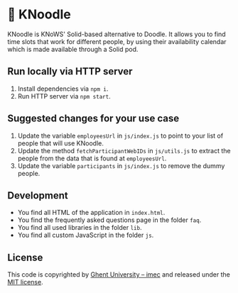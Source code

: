 # 🍜 KNoodle

KNoodle is KNoWS' Solid-based alternative to Doodle.
It allows you to find time slots that work for different people,
by using their availability calendar which is made available through a Solid pod.

## Run locally via HTTP server

1. Install dependencies via `npm i`.
2. Run HTTP server via `npm start`.

## Suggested changes for your use case

1. Update the variable `employeesUrl` in `js/index.js` to point to your list of people that will use KNoodle.
2. Update the method `fetchParticipantWebIDs` in `js/utils.js` to extract the people from the data that is found at `employeesUrl`.
3. Update the variable `participants` in `js/index.js` to remove the dummy people.

## Development

- You find all HTML of the application in `index.html`.
- You find the frequently asked questions page in the folder `faq`.
- You find all used libraries in the folder `lib`.
- You find all custom JavaScript in the folder `js`.

## License
This code is copyrighted by [Ghent University – imec](http://idlab.ugent.be/) and released under the [MIT license](http://opensource.org/licenses/MIT).